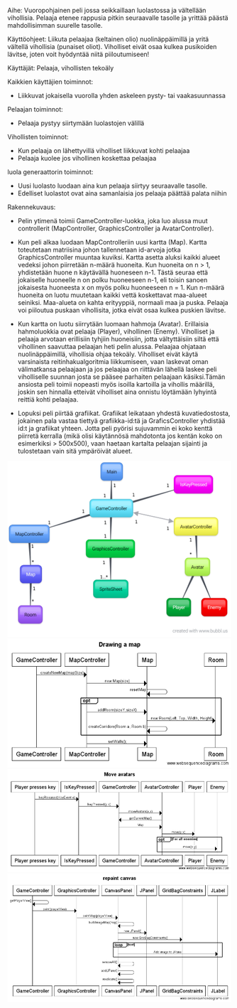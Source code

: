 Aihe: Vuoropohjainen peli jossa seikkaillaan luolastossa ja vältellään vihollisia. Pelaaja etenee rappusia pitkin seuraavalle tasolle
ja yrittää päästä mahdollisimman suurelle tasolle.

Käyttöohjeet: Liikuta pelaajaa (keltainen olio) nuolinäppäimillä ja yritä vältellä vihollisia (punaiset oliot). Viholliset eivät osaa kulkea pusikoiden lävitse, joten voit hyödyntää niitä piiloutumiseen!


Käyttäjät: Pelaaja, vihollisten tekoäly

Kaikkien käyttäjien toiminnot:
- Liikkuvat jokaisella vuorolla yhden askeleen pysty- tai vaakasuunnassa

Pelaajan toiminnot:
- Pelaaja pystyy siirtymään luolastojen välillä

Vihollisten toiminnot:
- Kun pelaaja on lähettyvillä viholliset liikkuvat kohti pelaajaa
- Pelaaja kuolee jos vihollinen koskettaa pelaajaa

luola generaattorin toiminnot:
- Uusi luolasto luodaan aina kun pelaaja siirtyy seuraavalle tasolle.
- Edelliset luolastot ovat aina samanlaisia jos pelaaja päättää palata niihin 

Rakennekuvaus:
- Pelin ytimenä toimii GameController-luokka, joka luo alussa muut controllerit (MapController, GraphicsController ja AvatarController).

- Kun peli alkaa luodaan MapControlleriin uusi kartta (Map). Kartta toteutetaan matriisina johon tallennetaan id-arvoja jotka GraphicsController muuntaa kuviksi. Kartta asetta aluksi kaikki alueet vedeksi johon piirretään n-määrä huoneita. Kun huoneita on n > 1, yhdistetään huone n käytävällä huoneseen n-1. Tästä seuraa että jokaiselle huoneelle n on polku huoneeseen n-1, eli toisin sanoen jokaisesta huoneesta x on myös polku huoneeseen n = 1. Kun n-määrä huoneita on luotu muutetaan kaikki vettä koskettavat maa-alueet seiniksi. Maa-alueta on kahta erityyppiä, normaali maa ja puska. Pelaaja voi piiloutua puskaan vihollisita, jotka eivät osaa kulkea puskien lävitse.

- Kun kartta on luotu siirrytään luomaan hahmoja (Avatar). Erillaisia hahmoluokkia ovat pelaaja (Player), vihollinen (Enemy). Viholliset ja pelaaja arvotaan erillisiin tyhjiin huoneisiin, jotta vältyttäisiin siltä että vihollinen saavuttaa pelaajan heti pelin alussa. Pelaajaa ohjataan nuolinäppäimillä, vihollisia ohjaa tekoäly. Viholliset eivät käytä varsinaista reitinhakualgoritmia liikkumiseen, vaan laskevat oman välimatkansa pelaajaan ja jos pelaajaa on riittävän lähellä laskee peli viholliselle suunnan josta se pääsee parhaiten pelaajaan käsiksi.Tämän ansiosta peli toimii nopeasti myös isoilla kartoilla ja vihollis määrillä, joskin sen hinnalla etteivät viholliset aina onnistu löytämään lyhyintä reittiä kohti pelaajaa.

- Lopuksi peli piirtää grafiikat. Grafiikat leikataan yhdestä kuvatiedostosta, jokainen pala vastaa tiettyä grafiikka-id:tä ja GraficsController yhdistää id:t ja grafiikat yhteen. Jotta peli pyörisi sujuvammin ei koko kenttä piirretä kerralla (mikä olisi käytännösä mahdotonta jos kentän koko on esimerkiksi > 500x500), vaan haetaan kartalta pelaajan sijainti ja tulostetaan vain sitä ympäröivät alueet. 

![ALT text](https://github.com/ollisami/Caveman/blob/master/dokumentaatio/Luokkakaavio.png)
![ALT text](https://github.com/ollisami/Caveman/blob/master/dokumentaatio/kaaviot/Drawing_a_map.png)
![ALT text](https://github.com/ollisami/Caveman/blob/master/dokumentaatio/kaaviot/Move_avatars.png)
![ALT text](https://github.com/ollisami/Caveman/blob/master/dokumentaatio/kaaviot/repaint_canvas.png)
